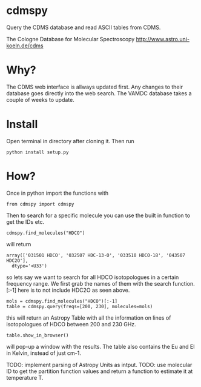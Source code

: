 # cdmspy

Query the CDMS database and read ASCII tables from CDMS.

The Cologne Database for Molecular Spectroscopy
http://www.astro.uni-koeln.de/cdms

# Why?

The CDMS web interface is allways updated first. Any changes to their database goes directly into the web search. The VAMDC database takes a couple of weeks to update.


# Install

Open terminal in directory after cloning it.
Then run

    python install setup.py


# How?

Once in python import the functions with

    from cdmspy import cdmspy

Then to search for a specific molecule you can use the built in function to get the IDs etc.

    cdmspy.find_molecules("HDCO")

will return 

    array(['031501 HDCO', '032507 HDC-13-O', '033510 HDCO-18', '043507 HDC2O'], 
      dtype='<U33')

so lets say we want to search for all HDCO isotopologues in a certain frequency range. We first grab the names of them with the search function. [:-1] here is to not include HDC2O as seen above.

    mols = cdmspy.find_molecules("HDCO")[:-1]
    table = cdmspy.query(freqs=[200, 230], molecules=mols)

this will return an Astropy Table with all the information on lines of isotopologues of HDCO between 200 and 230 GHz.

    table.show_in_browser()

will pop-up a window with the results. The table also contains the Eu and El in Kelvin, instead of just cm-1. 



TODO: implement parsing of Astropy Units as intput.
TODO: use molecular ID to get the partition function values and return a function to estimate it at temperature T.

